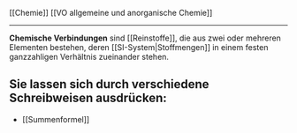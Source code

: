 [[Chemie]] [[VO allgemeine und anorganische Chemie]] 

---

**Chemische Verbindungen** sind [[Reinstoffe]], die aus zwei oder mehreren Elementen bestehen, deren [[SI-System|Stoffmengen]] in einem festen ganzzahligen Verhältnis zueinander stehen.

## Sie lassen sich durch verschiedene Schreibweisen ausdrücken:
- [[Summenformel]]